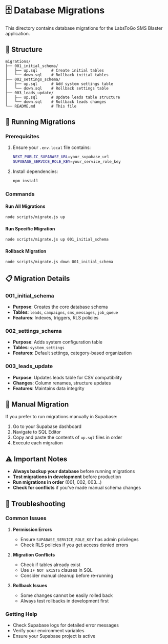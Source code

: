 # 🗄️ Database Migrations

This directory contains database migrations for the LabsToGo SMS Blaster application.

## 📁 Structure

```
migrations/
├── 001_initial_schema/
│   ├── up.sql      # Create initial tables
│   └── down.sql    # Rollback initial tables
├── 002_settings_schema/
│   ├── up.sql      # Add system settings table
│   └── down.sql    # Rollback settings table
├── 003_leads_update/
│   ├── up.sql      # Update leads table structure
│   └── down.sql    # Rollback leads changes
└── README.md       # This file
```

## 🚀 Running Migrations

### Prerequisites

1. Ensure your `.env.local` file contains:

   ```bash
   NEXT_PUBLIC_SUPABASE_URL=your_supabase_url
   SUPABASE_SERVICE_ROLE_KEY=your_service_role_key
   ```

2. Install dependencies:
   ```bash
   npm install
   ```

### Commands

#### Run All Migrations

```bash
node scripts/migrate.js up
```

#### Run Specific Migration

```bash
node scripts/migrate.js up 001_initial_schema
```

#### Rollback Migration

```bash
node scripts/migrate.js down 001_initial_schema
```

## 📋 Migration Details

### 001_initial_schema

- **Purpose**: Creates the core database schema
- **Tables**: `leads`, `campaigns`, `sms_messages`, `job_queue`
- **Features**: Indexes, triggers, RLS policies

### 002_settings_schema

- **Purpose**: Adds system configuration table
- **Tables**: `system_settings`
- **Features**: Default settings, category-based organization

### 003_leads_update

- **Purpose**: Updates leads table for CSV compatibility
- **Changes**: Column renames, structure updates
- **Features**: Maintains data integrity

## 🔧 Manual Migration

If you prefer to run migrations manually in Supabase:

1. Go to your Supabase dashboard
2. Navigate to SQL Editor
3. Copy and paste the contents of `up.sql` files in order
4. Execute each migration

## ⚠️ Important Notes

- **Always backup your database** before running migrations
- **Test migrations in development** before production
- **Run migrations in order** (001, 002, 003...)
- **Check for conflicts** if you've made manual schema changes

## 🐛 Troubleshooting

### Common Issues

1. **Permission Errors**

   - Ensure `SUPABASE_SERVICE_ROLE_KEY` has admin privileges
   - Check RLS policies if you get access denied errors

2. **Migration Conflicts**

   - Check if tables already exist
   - Use `IF NOT EXISTS` clauses in SQL
   - Consider manual cleanup before re-running

3. **Rollback Issues**
   - Some changes cannot be easily rolled back
   - Always test rollbacks in development first

### Getting Help

- Check Supabase logs for detailed error messages
- Verify your environment variables
- Ensure your Supabase project is active
